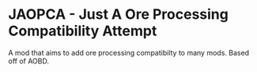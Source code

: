 # JAOPCA - Just A Ore Processing Compatibility Attempt
A mod that aims to add ore processing compatibilty to many mods. Based off of AOBD.
